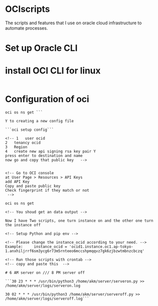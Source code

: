 # OCIscripts
The scripts and features that I use on oracle cloud infrastructure to automate processes.

# Set up Oracle CLI

# install OCI CLI for linux

<!-- log into linux terminal -->

```bash -c "$(curl -L https://raw.githubusercontent.com/oracle/oci-cli/master/scripts/install/install.sh)"
```
<!-- press enter to set everything default -->

# Configuration of oci

```oci -v
oci os ns get ```

Y to creating a new config file

```oci setup config```

<!-- 1   user ocid
2   tenancy ocid
3   Region 
4   create new api signing rsa key pair Y
press enter to destination and name 
now go and copy that public key   -->


<!-- Go to OCI console 
at User Page > Resources > API Keys
add API Key
Copy and paste public key
Check fingerprint if they match or not 
 -->

oci os ns get 

<!-- You shoud get an data output -->

Now I have Two scripts, one turn instance on and the other one turn the instance off

<!-- Setup Python and pip env -->

<!-- Please change the instance_ocid according to your need. -->
Example:     instance_ocid = 'ocid1.instance.oc1.ap-tokyo-1.anxhiljrrf6sm3ycg6r73m5rnteeo6mccshpmqqvz7gk6zjbzwtmbnzcbczq'

<!-- Run those scripts with crontab -->
<!-- copy and paste this  -->

# 6 AM server on /// 8 PM server off

```30 23 * * * /usr/bin/python3 /home/akm/server/serveron.py >> /home/akm/server/logs/serveron.log

30 02 * * * /usr/bin/python3 /home/akm/server/serveroff.py >> /home/akm/server/logs/serveroff.log```
